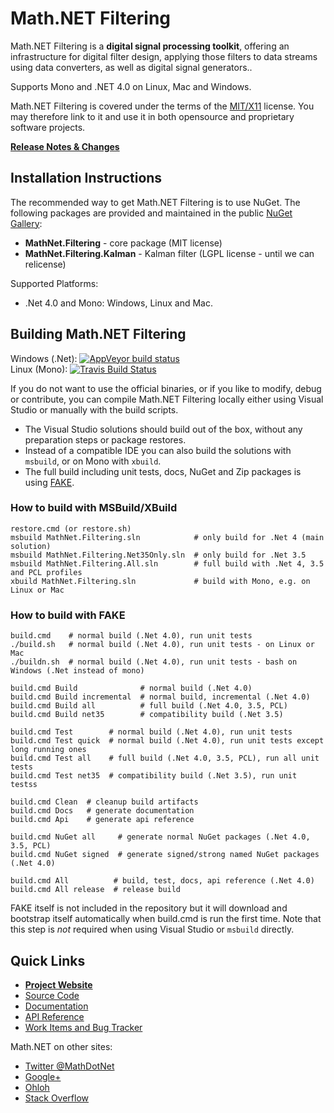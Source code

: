 Math.NET Filtering
==================

Math.NET Filtering is a **digital signal processing toolkit**, offering an infrastructure for digital filter design, applying those filters to data streams using data converters, as well as digital signal generators..

Supports Mono and .NET 4.0 on Linux, Mac and Windows.

Math.NET Filtering is covered under the terms of the [MIT/X11](LICENSE.md) license. You may therefore link to it and use it in both opensource and proprietary software projects.

**[Release Notes & Changes](RELEASENOTES.md)**

Installation Instructions
-------------------------

The recommended way to get Math.NET Filtering is to use NuGet. The following packages are provided and maintained in the public [NuGet Gallery](https://nuget.org/profiles/mathnet/):

- **MathNet.Filtering** - core package (MIT license)
- **MathNet.Filtering.Kalman** - Kalman filter (LGPL license - until we can relicense)

Supported Platforms:

- .Net 4.0 and Mono: Windows, Linux and Mac.

Building Math.NET Filtering
---------------------------

Windows (.Net): [![AppVeyor build status](https://ci.appveyor.com/api/projects/status/swi94lke268vaoq8/branch/master)](https://ci.appveyor.com/project/cdrnet/mathnet-filtering)  
Linux (Mono): [![Travis Build Status](https://travis-ci.org/mathnet/mathnet-filtering.svg?branch=master)](https://travis-ci.org/mathnet/mathnet-filtering)

If you do not want to use the official binaries, or if you like to modify, debug or contribute, you can compile Math.NET Filtering locally either using Visual Studio or manually with the build scripts.

* The Visual Studio solutions should build out of the box, without any preparation steps or package restores.
* Instead of a compatible IDE you can also build the solutions with `msbuild`, or on Mono with `xbuild`.
* The full build including unit tests, docs, NuGet and Zip packages is using [FAKE](http://fsharp.github.io/FAKE/).

### How to build with MSBuild/XBuild

    restore.cmd (or restore.sh)
    msbuild MathNet.Filtering.sln            # only build for .Net 4 (main solution)
    msbuild MathNet.Filtering.Net35Only.sln  # only build for .Net 3.5
    msbuild MathNet.Filtering.All.sln        # full build with .Net 4, 3.5 and PCL profiles
    xbuild MathNet.Filtering.sln             # build with Mono, e.g. on Linux or Mac

### How to build with FAKE

    build.cmd    # normal build (.Net 4.0), run unit tests
    ./build.sh   # normal build (.Net 4.0), run unit tests - on Linux or Mac
    ./buildn.sh  # normal build (.Net 4.0), run unit tests - bash on Windows (.Net instead of mono)

    build.cmd Build              # normal build (.Net 4.0)
    build.cmd Build incremental  # normal build, incremental (.Net 4.0)
    build.cmd Build all          # full build (.Net 4.0, 3.5, PCL)
    build.cmd Build net35        # compatibility build (.Net 3.5)

    build.cmd Test        # normal build (.Net 4.0), run unit tests
    build.cmd Test quick  # normal build (.Net 4.0), run unit tests except long running ones
    build.cmd Test all    # full build (.Net 4.0, 3.5, PCL), run all unit tests
    build.cmd Test net35  # compatibility build (.Net 3.5), run unit testss

    build.cmd Clean  # cleanup build artifacts
    build.cmd Docs   # generate documentation
    build.cmd Api    # generate api reference

    build.cmd NuGet all     # generate normal NuGet packages (.Net 4.0, 3.5, PCL)
    build.cmd NuGet signed  # generate signed/strong named NuGet packages (.Net 4.0)

    build.cmd All          # build, test, docs, api reference (.Net 4.0)
    build.cmd All release  # release build

FAKE itself is not included in the repository but it will download and bootstrap itself automatically when build.cmd is run the first time. Note that this step is *not* required when using Visual Studio or `msbuild` directly.

Quick Links
-----------

* [**Project Website**](https://filtering.mathdotnet.com)
* [Source Code](https://github.com/mathnet/mathnet-filtering)
* [Documentation](https://filtering.mathdotnet.com/docs/)
* [API Reference](https://filtering.mathdotnet.com/api/)
* [Work Items and Bug Tracker](https://github.com/mathnet/mathnet-filtering/issues)

Math.NET on other sites:

* [Twitter @MathDotNet](https://twitter.com/MathDotNet)
* [Google+](https://plus.google.com/112484567926928665204)
* [Ohloh](https://www.ohloh.net/p/mathnet)
* [Stack Overflow](https://stackoverflow.com/questions/tagged/mathdotnet)
